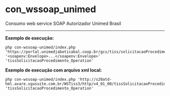 # con_wssoap_unimed
Consumo web service SOAP Autorizador Unimed Brasil

<hr>

<b>Exemplo de execução:</b>
```
php con-wssoap-unimed/index.php 'https://portal.unimedjaboticabal.coop.br/gcs/tiss/solicitacaoProcedimento' '<soapenv:Envelope>...</soapenv:Envelope>' 'tissSolicitacaoProcedimento_Operation'
```
<b>Exemplo de execução com arquivo xml local:</b>
```
php con-wssoap-unimed/index.php 'http://s20atd-hml.avare.sgusuite.com.br/WSTiss3/http/v4_01_00/tissSolicitacaoProcedimento' 'tissSolicitacaoProcedimento_Operation'
```
